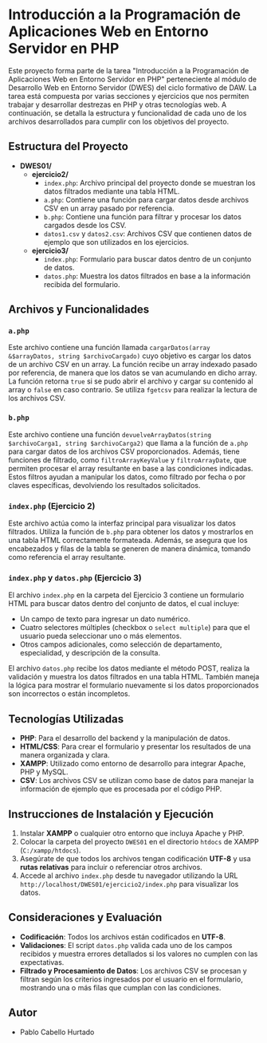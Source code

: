 # Introducción a la Programación de Aplicaciones Web en Entorno Servidor en PHP

Este proyecto forma parte de la tarea "Introducción a la Programación de Aplicaciones Web en Entorno Servidor en PHP" perteneciente al módulo de Desarrollo Web en Entorno Servidor (DWES) del ciclo formativo de DAW. La tarea está compuesta por varias secciones y ejercicios que nos permiten trabajar y desarrollar destrezas en PHP y otras tecnologías web. A continuación, se detalla la estructura y funcionalidad de cada uno de los archivos desarrollados para cumplir con los objetivos del proyecto.

## Estructura del Proyecto

- **DWES01/**
  - **ejercicio2/**
    - `index.php`: Archivo principal del proyecto donde se muestran los datos filtrados mediante una tabla HTML.
    - `a.php`: Contiene una función para cargar datos desde archivos CSV en un array pasado por referencia.
    - `b.php`: Contiene una función para filtrar y procesar los datos cargados desde los CSV.
    - `datos1.csv` y `datos2.csv`: Archivos CSV que contienen datos de ejemplo que son utilizados en los ejercicios.
  - **ejercicio3/**
    - `index.php`: Formulario para buscar datos dentro de un conjunto de datos.
    - `datos.php`: Muestra los datos filtrados en base a la información recibida del formulario.

## Archivos y Funcionalidades

### `a.php`
Este archivo contiene una función llamada `cargarDatos(array &$arrayDatos, string $archivoCargado)` cuyo objetivo es cargar los datos de un archivo CSV en un array. La función recibe un array indexado pasado por referencia, de manera que los datos se van acumulando en dicho array. La función retorna `true` si se pudo abrir el archivo y cargar su contenido al array o `false` en caso contrario. Se utiliza `fgetcsv` para realizar la lectura de los archivos CSV.

### `b.php`
Este archivo contiene una función `devuelveArrayDatos(string $archivoCarga1, string $archivoCarga2)` que llama a la función de `a.php` para cargar datos de los archivos CSV proporcionados. Además, tiene funciones de filtrado, como `filtroArrayKeyValue` y `filtroArrayDate`, que permiten procesar el array resultante en base a las condiciones indicadas. Estos filtros ayudan a manipular los datos, como filtrado por fecha o por claves específicas, devolviendo los resultados solicitados.

### `index.php` (Ejercicio 2)
Este archivo actúa como la interfaz principal para visualizar los datos filtrados. Utiliza la función de `b.php` para obtener los datos y mostrarlos en una tabla HTML correctamente formateada. Además, se asegura que los encabezados y filas de la tabla se generen de manera dinámica, tomando como referencia el array resultante.

### `index.php` y `datos.php` (Ejercicio 3)
El archivo `index.php` en la carpeta del Ejercicio 3 contiene un formulario HTML para buscar datos dentro del conjunto de datos, el cual incluye:
- Un campo de texto para ingresar un dato numérico.
- Cuatro selectores múltiples (checkbox o `select multiple`) para que el usuario pueda seleccionar uno o más elementos.
- Otros campos adicionales, como selección de departamento, especialidad, y descripción de la consulta.

El archivo `datos.php` recibe los datos mediante el método POST, realiza la validación y muestra los datos filtrados en una tabla HTML. También maneja la lógica para mostrar el formulario nuevamente si los datos proporcionados son incorrectos o están incompletos.

## Tecnologías Utilizadas
- **PHP**: Para el desarrollo del backend y la manipulación de datos.
- **HTML/CSS**: Para crear el formulario y presentar los resultados de una manera organizada y clara.
- **XAMPP**: Utilizado como entorno de desarrollo para integrar Apache, PHP y MySQL.
- **CSV**: Los archivos CSV se utilizan como base de datos para manejar la información de ejemplo que es procesada por el código PHP.

## Instrucciones de Instalación y Ejecución
1. Instalar **XAMPP** o cualquier otro entorno que incluya Apache y PHP.
2. Colocar la carpeta del proyecto `DWES01` en el directorio `htdocs` de XAMPP (`C:/xampp/htdocs`).
3. Asegúrate de que todos los archivos tengan codificación **UTF-8** y usa **rutas relativas** para incluir o referenciar otros archivos.
4. Accede al archivo `index.php` desde tu navegador utilizando la URL `http://localhost/DWES01/ejercicio2/index.php` para visualizar los datos.

## Consideraciones y Evaluación
- **Codificación**: Todos los archivos están codificados en **UTF-8**.
- **Validaciones**: El script `datos.php` valida cada uno de los campos recibidos y muestra errores detallados si los valores no cumplen con las expectativas.
- **Filtrado y Procesamiento de Datos**: Los archivos CSV se procesan y filtran según los criterios ingresados por el usuario en el formulario, mostrando una o más filas que cumplan con las condiciones.

## Autor
- Pablo Cabello Hurtado

